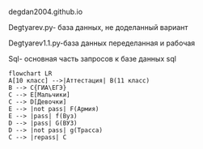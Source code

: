 degdan2004.github.io

Degtyarev.py- база данных, не доделанный вариант

Degtyarev1.1.py-база данных переделанная и рабочая

Sql- основная часть запросов к базе данных sql

```mermaid
flowchart LR
A[10 класс] -->|Аттестация| B(11 класс)
B --> C{ГИА\ЕГЭ}
C --> E[Мальчики]
C --> D[Девочки]
E --> |not pass| F(Армия)
E --> |pass| f(Вуз)
D --> |pass| G(ВУЗ)
D --> |not pass| g(Трасса)
C --> |repass| C
